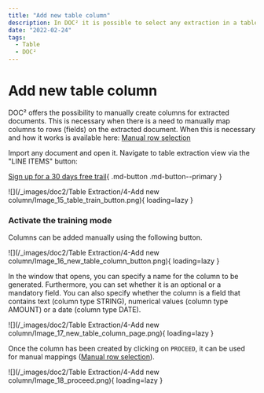 ```yaml
---
title: "Add new table column"
description: In DOC² it is possible to select any extraction in a table and extract it to a new column
date: "2022-02-24"
tags:
  - Table
  - DOC²
---
```


# Add new table column

DOC² offers the possibility to manually create columns for extracted documents. This is necessary when there is a need to manually map columns to rows (fields) on the extracted document. When this is necessary and how it works is available here: [Manual row selection](/doc2/table-extraction/manual-row-selection/)

Import any document and open it. Navigate to table extraction view via the "LINE ITEMS" button:

[Sign up for a 30 days free trail](https://app.polydocs.io){ .md-button .md-button--primary }

![](/_images/doc2/Table Extraction/4-Add new column/Image_15_table_train_button.png){ loading=lazy }

### Activate the training mode

Columns can be added manually using the following button.

![](/_images/doc2/Table Extraction/4-Add new column/Image_16_new_table_column_button.png){ loading=lazy }

In the window that opens, you can specify a name for the column to be generated. Furthermore, you can set whether it is an optional or a mandatory field. You can also specify whether the column is a field that contains text (column type STRING), numerical values (column type AMOUNT) or a date (column type DATE).

![](/_images/doc2/Table Extraction/4-Add new column/Image_17_new_table_column_page.png){ loading=lazy }

Once the column has been created by clicking on `PROCEED`, it can be used for manual mappings ([](/doc2/doc2app/table-train/training-of-table-extraction/manual-row-selection/)[Manual row selection](/doc2/table-extraction/manual-row-selection/)).

![](/_images/doc2/Table Extraction/4-Add new column/Image_18_proceed.png){ loading=lazy }
